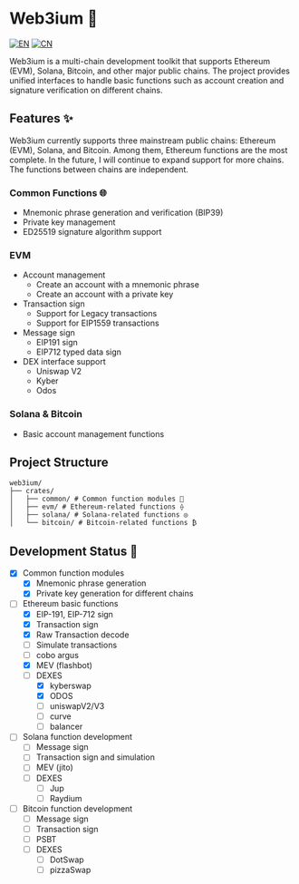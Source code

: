 # Web3ium 🚀
[![EN](https://img.shields.io/badge/language-EN-blue.svg)](README.md) [![CN](https://img.shields.io/badge/语言-中文-red.svg)](README_ZH.md)


Web3ium is a multi-chain development toolkit that supports Ethereum (EVM), Solana, Bitcoin, and other major public chains. The project provides unified interfaces to handle basic functions such as account creation and signature verification on different chains.

## Features ✨ 
Web3ium currently supports three mainstream public chains: Ethereum (EVM), Solana, and Bitcoin. Among them, Ethereum functions are the most complete. In the future, I will continue to expand support for more chains. The functions between chains are independent.

### Common Functions 🌐
- Mnemonic phrase generation and verification (BIP39)
- Private key management
- ED25519 signature algorithm support

### EVM
- Account management
  - Create an account with a mnemonic phrase
  - Create an account with a private key
- Transaction sign
  - Support for Legacy transactions
  - Support for EIP1559 transactions
- Message sign
  - EIP191 sign
  - EIP712 typed data sign
- DEX interface support
  - Uniswap V2
  - Kyber
  - Odos

### Solana & Bitcoin
- Basic account management functions

## Project Structure
```
web3ium/
├── crates/
│   ├── common/ # Common function modules 🧩
│   ├── evm/ # Ethereum-related functions ⟠
│   ├── solana/ # Solana-related functions ◎
│   └── bitcoin/ # Bitcoin-related functions ₿
```

## Development Status 🚧

- [x] Common function modules
    - [x] Mnemonic phrase generation
    - [x] Private key generation for different chains
- [ ] Ethereum basic functions
    - [x] EIP-191, EIP-712 sign
    - [x] Transaction sign
    - [x] Raw Transaction decode
    - [ ] Simulate transactions
    - [ ] cobo argus
    - [x] MEV (flashbot)
    - [ ] DEXES
        - [x] kyberswap
        - [x] ODOS
        - [ ] uniswapV2/V3
        - [ ] curve
        - [ ] balancer
- [ ] Solana function development
    - [ ] Message sign
    - [ ] Transaction sign and simulation
    - [ ] MEV (jito)
    - [ ] DEXES
        - [ ] Jup
        - [ ] Raydium
- [ ] Bitcoin function development
    - [ ] Message sign
    - [ ] Transaction sign
    - [ ] PSBT
    - [ ] DEXES
      - [ ] DotSwap
      - [ ] pizzaSwap